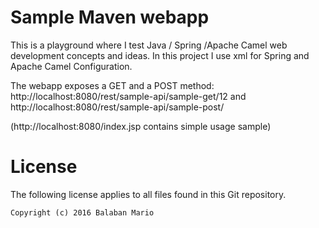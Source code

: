 Sample Maven webapp
===================

This is a playground where I test Java / Spring /Apache Camel web development concepts and ideas.
In this project I use xml for Spring and Apache Camel Configuration.

The webapp exposes a GET and a POST method:
http://localhost:8080/rest/sample-api/sample-get/12
and
http://localhost:8080/rest/sample-api/sample-post/

(http://localhost:8080/index.jsp contains simple usage sample)

License
=======

The following license applies to all files found in this Git repository.

```
Copyright (c) 2016 Balaban Mario
```
